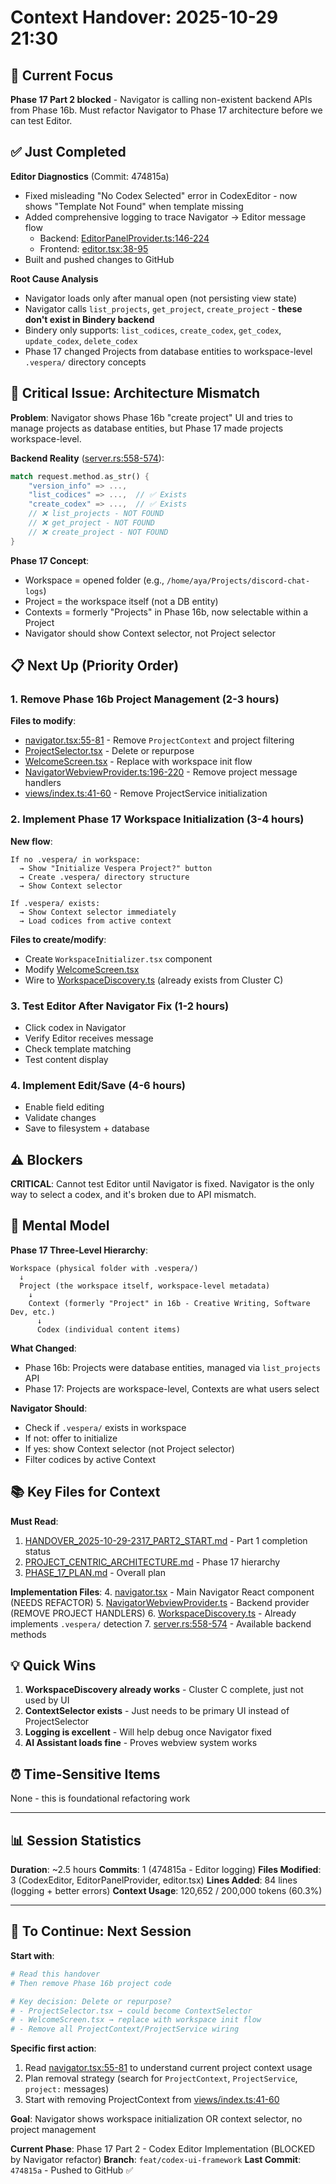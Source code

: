 # Context Handover: 2025-10-29 21:30

## 🎯 Current Focus

**Phase 17 Part 2 blocked** - Navigator is calling non-existent backend APIs from Phase 16b. Must refactor Navigator to Phase 17 architecture before we can test Editor.

## ✅ Just Completed

**Editor Diagnostics** (Commit: 474815a)
- Fixed misleading "No Codex Selected" error in CodexEditor - now shows "Template Not Found" when template missing
- Added comprehensive logging to trace Navigator → Editor message flow
  - Backend: [EditorPanelProvider.ts:146-224](../../plugins/VSCode/vespera-forge/src/views/EditorPanelProvider.ts#L146-L224)
  - Frontend: [editor.tsx:38-95](../../plugins/VSCode/vespera-forge/src/webview/editor.tsx#L38-L95)
- Built and pushed changes to GitHub

**Root Cause Analysis**
- Navigator loads only after manual open (not persisting view state)
- Navigator calls `list_projects`, `get_project`, `create_project` - **these don't exist in Bindery backend**
- Bindery only supports: `list_codices`, `create_codex`, `get_codex`, `update_codex`, `delete_codex`
- Phase 17 changed Projects from database entities to workspace-level `.vespera/` directory concepts

## 🚧 Critical Issue: Architecture Mismatch

**Problem**: Navigator shows Phase 16b "create project" UI and tries to manage projects as database entities, but Phase 17 made projects workspace-level.

**Backend Reality** ([server.rs:558-574](../../packages/vespera-utilities/vespera-bindery/src/bin/server.rs#L558-L574)):
```rust
match request.method.as_str() {
    "version_info" => ...,
    "list_codices" => ...,  // ✅ Exists
    "create_codex" => ...,  // ✅ Exists
    // ❌ list_projects - NOT FOUND
    // ❌ get_project - NOT FOUND
    // ❌ create_project - NOT FOUND
}
```

**Phase 17 Concept**:
- Workspace = opened folder (e.g., `/home/aya/Projects/discord-chat-logs`)
- Project = the workspace itself (not a DB entity)
- Contexts = formerly "Projects" in Phase 16b, now selectable within a Project
- Navigator should show Context selector, not Project selector

## 📋 Next Up (Priority Order)

### 1. **Remove Phase 16b Project Management** (2-3 hours)
**Files to modify**:
- [navigator.tsx:55-81](../../plugins/VSCode/vespera-forge/src/webview/navigator.tsx#L55-L81) - Remove `ProjectContext` and project filtering
- [ProjectSelector.tsx](../../plugins/VSCode/vespera-forge/src/vespera-forge/components/project/ProjectSelector.tsx) - Delete or repurpose
- [WelcomeScreen.tsx](../../plugins/VSCode/vespera-forge/src/vespera-forge/components/project/WelcomeScreen.tsx) - Replace with workspace init flow
- [NavigatorWebviewProvider.ts:196-220](../../plugins/VSCode/vespera-forge/src/views/NavigatorWebviewProvider.ts#L196-L220) - Remove project message handlers
- [views/index.ts:41-60](../../plugins/VSCode/vespera-forge/src/views/index.ts#L41-L60) - Remove ProjectService initialization

### 2. **Implement Phase 17 Workspace Initialization** (3-4 hours)
**New flow**:
```
If no .vespera/ in workspace:
  → Show "Initialize Vespera Project?" button
  → Create .vespera/ directory structure
  → Show Context selector

If .vespera/ exists:
  → Show Context selector immediately
  → Load codices from active context
```

**Files to create/modify**:
- Create `WorkspaceInitializer.tsx` component
- Modify [WelcomeScreen.tsx](../../plugins/VSCode/vespera-forge/src/vespera-forge/components/project/WelcomeScreen.tsx)
- Wire to [WorkspaceDiscovery.ts](../../plugins/VSCode/vespera-forge/src/services/WorkspaceDiscovery.ts) (already exists from Cluster C)

### 3. **Test Editor After Navigator Fix** (1-2 hours)
- Click codex in Navigator
- Verify Editor receives message
- Check template matching
- Test content display

### 4. **Implement Edit/Save** (4-6 hours)
- Enable field editing
- Validate changes
- Save to filesystem + database

## ⚠️ Blockers

**CRITICAL**: Cannot test Editor until Navigator is fixed. Navigator is the only way to select a codex, and it's broken due to API mismatch.

## 🧠 Mental Model

**Phase 17 Three-Level Hierarchy**:
```
Workspace (physical folder with .vespera/)
  ↓
  Project (the workspace itself, workspace-level metadata)
    ↓
    Context (formerly "Project" in 16b - Creative Writing, Software Dev, etc.)
      ↓
      Codex (individual content items)
```

**What Changed**:
- Phase 16b: Projects were database entities, managed via `list_projects` API
- Phase 17: Projects are workspace-level, Contexts are what users select

**Navigator Should**:
- Check if `.vespera/` exists in workspace
- If not: offer to initialize
- If yes: show Context selector (not Project selector)
- Filter codices by active Context

## 📚 Key Files for Context

**Must Read**:
1. [HANDOVER_2025-10-29-2317_PART2_START.md](HANDOVER_2025-10-29-2317_PART2_START.md) - Part 1 completion status
2. [PROJECT_CENTRIC_ARCHITECTURE.md](../architecture/core/PROJECT_CENTRIC_ARCHITECTURE.md) - Phase 17 hierarchy
3. [PHASE_17_PLAN.md](../phases/PHASE_17_PLAN.md) - Overall plan

**Implementation Files**:
4. [navigator.tsx](../../plugins/VSCode/vespera-forge/src/webview/navigator.tsx) - Main Navigator React component (NEEDS REFACTOR)
5. [NavigatorWebviewProvider.ts](../../plugins/VSCode/vespera-forge/src/views/NavigatorWebviewProvider.ts) - Backend provider (REMOVE PROJECT HANDLERS)
6. [WorkspaceDiscovery.ts](../../plugins/VSCode/vespera-forge/src/services/WorkspaceDiscovery.ts) - Already implements `.vespera/` detection
7. [server.rs:558-574](../../packages/vespera-utilities/vespera-bindery/src/bin/server.rs#L558-L574) - Available backend methods

## 💡 Quick Wins

1. **WorkspaceDiscovery already works** - Cluster C complete, just not used by UI
2. **ContextSelector exists** - Just needs to be primary UI instead of ProjectSelector
3. **Logging is excellent** - Will help debug once Navigator fixed
4. **AI Assistant loads fine** - Proves webview system works

## ⏰ Time-Sensitive Items

None - this is foundational refactoring work

---

## 📊 Session Statistics

**Duration**: ~2.5 hours
**Commits**: 1 (474815a - Editor logging)
**Files Modified**: 3 (CodexEditor, EditorPanelProvider, editor.tsx)
**Lines Added**: 84 lines (logging + better errors)
**Context Usage**: 120,652 / 200,000 tokens (60.3%)

---

## 🚀 To Continue: Next Session

**Start with**:
```bash
# Read this handover
# Then remove Phase 16b project code

# Key decision: Delete or repurpose?
# - ProjectSelector.tsx → could become ContextSelector
# - WelcomeScreen.tsx → replace with workspace init flow
# - Remove all ProjectContext/ProjectService wiring
```

**Specific first action**:
1. Read [navigator.tsx:55-81](../../plugins/VSCode/vespera-forge/src/webview/navigator.tsx#L55-L81) to understand current project context usage
2. Plan removal strategy (search for `ProjectContext`, `ProjectService`, `project:` messages)
3. Start with removing ProjectContext from [views/index.ts:41-60](../../plugins/VSCode/vespera-forge/src/views/index.ts#L41-L60)

**Goal**: Navigator shows workspace initialization OR context selector, no project management

**Current Phase**: Phase 17 Part 2 - Codex Editor Implementation (BLOCKED by Navigator refactor)
**Branch**: `feat/codex-ui-framework`
**Last Commit**: `474815a` - Pushed to GitHub ✅
